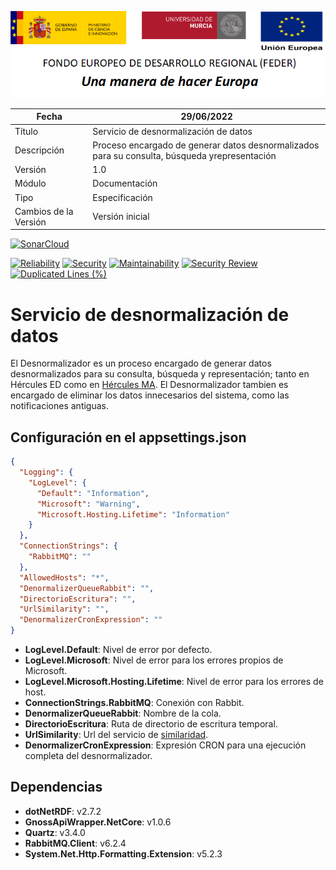 ![](../../Docs/media/CabeceraDocumentosMD.png)

| Fecha         | 29/06/2022                                                   |
| ------------- | ------------------------------------------------------------ |
|Título|Servicio de desnormalización de datos| 
|Descripción|Proceso encargado de generar datos desnormalizados para su consulta, búsqueda yrepresentación|
|Versión|1.0|
|Módulo|Documentación|
|Tipo|Especificación|
|Cambios de la Versión|Versión inicial|

[![SonarCloud](https://sonarcloud.io/images/project_badges/sonarcloud-white.svg)](https://sonarcloud.io/summary/new_code?id=Hercules.CommonsEDMA.Desnormalizador)

[![Reliability](https://sonarcloud.io/api/project_badges/measure?project=Hercules.CommonsEDMA.Desnormalizador&metric=reliability_rating)](https://sonarcloud.io/summary/new_code?id=Hercules.CommonsEDMA.Desnormalizador)
[![Security](https://sonarcloud.io/api/project_badges/measure?project=Hercules.CommonsEDMA.Desnormalizador&metric=security_rating)](https://sonarcloud.io/summary/new_code?id=Hercules.CommonsEDMA.Desnormalizador)
[![Maintainability](https://sonarcloud.io/api/project_badges/measure?project=Hercules.CommonsEDMA.Desnormalizador&metric=sqale_rating)](https://sonarcloud.io/summary/new_code?id=Hercules.CommonsEDMA.Desnormalizador)
[![Security Review](https://sonarcloud.io/api/project_badges/measure?project=Hercules.CommonsEDMA.Desnormalizador&metric=security_rating)](https://sonarcloud.io/summary/new_code?id=Hercules.CommonsEDMA.Desnormalizador)
[![Duplicated Lines (%)](https://sonarcloud.io/api/project_badges/measure?project=Hercules.CommonsEDMA.Desnormalizador&metric=duplicated_lines_density)](https://sonarcloud.io/summary/new_code?id=Hercules.CommonsEDMA.Desnormalizador)



# Servicio de desnormalización de datos

El Desnormalizador es un proceso encargado de generar datos desnormalizados para su consulta, búsqueda y representación; tanto en Hércules ED como en [Hércules MA](https://github.com/HerculesCRUE/HerculesMA).
El Desnormalizador tambien es encargado de eliminar los datos innecesarios del sistema, como las notificaciones antiguas.

## Configuración en el appsettings.json
```json
{
  "Logging": {
    "LogLevel": {
      "Default": "Information",
      "Microsoft": "Warning",
      "Microsoft.Hosting.Lifetime": "Information"
    }
  },
  "ConnectionStrings": {
    "RabbitMQ": ""
  },
  "AllowedHosts": "*",
  "DenormalizerQueueRabbit": "",
  "DirectorioEscritura": "",
  "UrlSimilarity": "",
  "DenormalizerCronExpression": ""
}
```
- **LogLevel.Default**: Nivel de error por defecto.
- **LogLevel.Microsoft**: Nivel de error para los errores propios de Microsoft.
- **LogLevel.Microsoft.Hosting.Lifetime**: Nivel de error para los errores de host.
- **ConnectionStrings.RabbitMQ**: Conexión con Rabbit.
- **DenormalizerQueueRabbit**: Nombre de la cola.
- **DirectorioEscritura**: Ruta de directorio de escritura temporal.
- **UrlSimilarity**: Url del servicio de [similaridad](https://github.com/HerculesCRUE/HerculesED/tree/main/src/Hercules.ED.Enrichment/Similitud).
- **DenormalizerCronExpression**: Expresión CRON para una ejecución completa del desnormalizador.


## Dependencias
- **dotNetRDF**: v2.7.2
- **GnossApiWrapper.NetCore**: v1.0.6
- **Quartz**: v3.4.0
- **RabbitMQ.Client**: v6.2.4
- **System.Net.Http.Formatting.Extension**: v5.2.3
